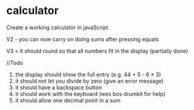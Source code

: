 # calculator
Create a working calculator in javaScript

V2 - you can now carry on doing sums after pressing equals

V3 = it should round so that all numbers fit in the display (partially done)


//Todo

1. the display should show the full entry (e.g. 44 + 5 - 6 * 3)
2. it should not let you divide by zero (give an error message)
3. it should have a backspace button
4. it should work with the keyboard (wes bos drumkit for help)
6. it should allow one decimal point in a sum
